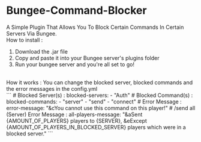 # Bungee-Command-Blocker
A Simple Plugin That Allows You To Block Certain Commands In Certain Servers Via Bungee.
<br>
How to install :
1. Download the .jar file
2. Copy and paste it into your Bungee server's plugins folder
3. Run your bungee server and you're all set to go!
<br>
How it works :
You can change the blocked server, blocked commands and the error messages in the config.yml
<br>
```
# Blocked Server(s) :
blocked-servers:
  - "Auth"
# Blocked Command(s) :
blocked-commands:
  - "server"
  - "send"
  - "connect"
# Error Message :
error-message: "&cYou cannot use this command on this player!"
# /send all (Server) Error Message :
all-players-message: "&aSent {AMOUNT_OF_PLAYERS} players to {SERVER}, &eExcept {AMOUNT_OF_PLAYERS_IN_BLOCKED_SERVER} players which were in a blocked server."
```
